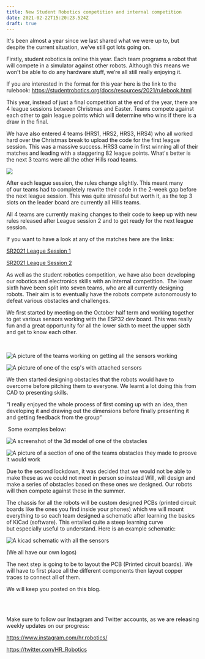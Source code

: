 ```yaml
---
title: New Student Robotics competition and internal competition
date: 2021-02-22T15:20:23.524Z
draft: true
---
```

<!--StartFragment-->

It's been almost a year since we last shared what we were up to, but despite the current situation, we’ve still got lots going on.  

Firstly, student robotics is online this year. Each team programs a robot that will compete in a simulator against other robots. Although this means we won't be able to do any hardware stuff, we’re all still really enjoying it.  

If you are interested in the format for this year here is the link to the rulebook: <https://studentrobotics.org/docs/resources/2021/rulebook.html> 

This year, instead of just a final competition at the end of the year, there are 4 league sessions between Christmas and Easter. Teams compete against each other to gain league points which will determine who wins if there is a draw in the final. 

We have also entered 4 teams (HRS1, HRS2, HRS3, HRS4) who all worked hard over the Christmas break to upload the code for the first league session. This was a massive success. HRS3 came in first winning all of their matches and leading with a staggering 82 league points. What's better is the next 3 teams were all the other Hills road teams. 

![](/gallery/images/leaderbourd.png)

After each league session, the rules change slightly. This meant many of our teams had to completely rewrite their code in the 2-week gap before the next league session. This was quite stressful but worth it, as the top 3 slots on the leader board are currently all Hills teams. 

All 4 teams are currently making changes to their code to keep up with new rules released after League session 2 and to get ready for the next league session. 

If you want to have a look at any of the matches here are the links: 

[SR2021 League Session 1](https://www.youtube.com/watch?v=cAvk-nfTUis) 

[SR2021 League Session 2](https://www.youtube.com/watch?v=RwW5Oz30gbE) 

<!--StartFragment-->

As well as the student robotics competition, we have also been developing our robotics and electronics skills with an internal competition.  The lower sixth have been split into seven teams, who are all currently designing robots. Their aim is to eventually have the robots compete autonomously to defeat various obstacles and challenges. 

We first started by meeting on the October half term and working together to get various sensors working with the ESP32 dev board. This was really fun and a great opportunity for all the lower sixth to meet the upper sixth and get to know each other. 

 

![A picture of the teams working on getting all the sensors working](/gallery/images/halfterm-meetup.jpg "The teams hard at work")

![A picture of one of the esp's with attached sensors](/gallery/images/breadbourd.png "An example of one of the teams work")

We then started designing obstacles that the robots would have to overcome before pitching them to everyone. We learnt a lot doing this from CAD to presenting skills. 

“I really enjoyed the whole process of first coming up with an idea, then developing it and drawing out the dimensions before finally presenting it and getting feedback from the group” 

 Some examples below: 

![A screenshot of the 3d model of one of the obstacles](/gallery/images/obstacle1.png "Cad model of one of the obstacles")

![A picture of a section of one of the teams obstacles they made to proove it would work](/gallery/images/obstacle2.png "A section of one of the obstacles")

Due to the second lockdown, it was decided that we would not be able to make these as we could not meet in person so instead Will, will design and make a series of obstacles based on these ones we designed. Our robots will then compete against these in the summer. 

The chassis for all the robots will be custom designed PCBs (printed circuit boards like the ones you find inside your phones) which we will mount everything to so each team designed a schematic after learning the basics of KiCad (software). This entailed quite a steep learning curve but especially useful to understand. Here is an example schematic: 

![A kicad schematic with all the sensors](/gallery/images/schematic.png "Example schematic")

(We all have our own logos) 

The next step is going to be to layout the PCB (Printed circuit boards). We will have to first place all the different components then layout copper traces to connect all of them.  

We will keep you posted on this blog. 

 

<!--EndFragment-->

 \
Make sure to follow our Instagram and Twitter accounts, as we are releasing weekly updates on our progress: 

<https://www.instagram.com/hr.robotics/> 

<https://twitter.com/HR_Robotics>  

<!--EndFragment-->